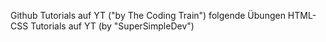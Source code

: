 Github Tutorials auf YT ("by The Coding Train") folgende Übungen
HTML-CSS Tutorials auf YT (by "SuperSimpleDev")
